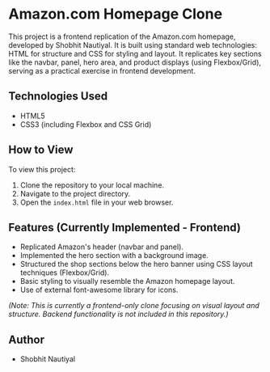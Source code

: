 # Amazon.com Homepage Clone

This project is a frontend replication of the Amazon.com homepage, developed by Shobhit Nautiyal. It is built using standard web technologies: HTML for structure and CSS for styling and layout. It replicates key sections like the navbar, panel, hero area, and product displays (using Flexbox/Grid), serving as a practical exercise in frontend development.

## Technologies Used

* HTML5
* CSS3 (including Flexbox and CSS Grid)

## How to View

To view this project:

1.  Clone the repository to your local machine.
2.  Navigate to the project directory.
3.  Open the `index.html` file in your web browser.

## Features (Currently Implemented - Frontend)

* Replicated Amazon's header (navbar and panel).
* Implemented the hero section with a background image.
* Structured the shop sections below the hero banner using CSS layout techniques (Flexbox/Grid).
* Basic styling to visually resemble the Amazon homepage layout.
* Use of external font-awesome library for icons.

*(Note: This is currently a frontend-only clone focusing on visual layout and structure. Backend functionality is not included in this repository.)*

## Author

* Shobhit Nautiyal